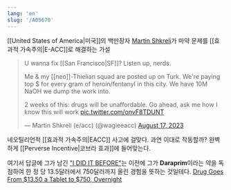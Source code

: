 ```yaml
---
lang: 'en'
slug: '/A05670'
---
```


[[United States of America|미국]]의 백만장자 [Martin Shkreli](https://en.wikipedia.org/wiki/Martin_Shkreli)가 마약 문제를 [[효과적 가속주의|E-ACC]]로 해결하는 가설

> U wanna fix [[San Francisco|SF]]? Listen up, nerds.
>
> Me & my [[neo]]-Thielian squad are posted up on Turk. We're paying top $ for every gram of heroin/fentanyl in this city. We have 10M NaOH we dump the work into.
>
> 2 weeks of this: drugs will be unaffordable. Go ahead, ask me how I know this will work [pic.twitter.com/onvF8TDUNT](https://t.co/onvF8TDUNT)
>
> — Martin Shkreli (e/acc) (@wagieeacc) [August 17, 2023](https://twitter.com/wagieeacc/status/1692168256788844744?ref_src=twsrc%5Etfw)

네오틸리언적 [[효과적 가속주의|EACC]] 사고에 걸맞다. 과연 이대로 작동할까? 완벽하게 [[Perverse Incentive|코브라 효과]]에 들어맞는다.

여기서 답글에 그가 남긴 ["I DID IT BEFORE"](https://twitter.com/wagieeacc/status/1692210563537940954?s=20)는 이전에 그가 **Daraprim**이라는 약을 독점하여 한 정 당 13.5달러에서 750달러까지 올린 경험을 뜻하는 것일테다. [Drug Goes From $13.50 a Tablet to $750, Overnight](https://www.nytimes.com/2015/09/21/business/a-huge-overnight-increase-in-a-drugs-price-raises-protests.html)
